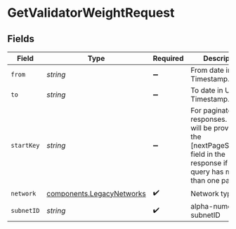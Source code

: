 # GetValidatorWeightRequest


## Fields

| Field                                                                                                                                | Type                                                                                                                                 | Required                                                                                                                             | Description                                                                                                                          | Example                                                                                                                              |
| ------------------------------------------------------------------------------------------------------------------------------------ | ------------------------------------------------------------------------------------------------------------------------------------ | ------------------------------------------------------------------------------------------------------------------------------------ | ------------------------------------------------------------------------------------------------------------------------------------ | ------------------------------------------------------------------------------------------------------------------------------------ |
| `from`                                                                                                                               | *string*                                                                                                                             | :heavy_minus_sign:                                                                                                                   | From date in UNIX Timestamp.                                                                                                         | 1654819200                                                                                                                           |
| `to`                                                                                                                                 | *string*                                                                                                                             | :heavy_minus_sign:                                                                                                                   | To date in UNIX Timestamp.                                                                                                           | 1655424000                                                                                                                           |
| `startKey`                                                                                                                           | *string*                                                                                                                             | :heavy_minus_sign:                                                                                                                   | For paginated responses. Value will be provided in the [nextPageStartKey] field in the response if the query has more than one page. |                                                                                                                                      |
| `network`                                                                                                                            | [components.LegacyNetworks](../../models/components/legacynetworks.md)                                                               | :heavy_check_mark:                                                                                                                   | Network type                                                                                                                         | mainnet                                                                                                                              |
| `subnetID`                                                                                                                           | *string*                                                                                                                             | :heavy_check_mark:                                                                                                                   | alpha-numeric subnetID                                                                                                               |                                                                                                                                      |